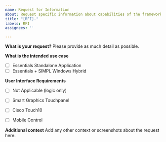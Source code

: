 ```yaml
---
name: Request for Information
about: Request specific information about capabilities of the framework
title: "[RFI]-"
labels: RFI
assignees: ''

---
```


**What is your request?**
Please provide as much detail as possible.


**What is the intended use case**
- [ ] Essentials Standalone Application
- [ ] Essentials + SIMPL Windows Hybrid

**User Interface Requirements**
- [ ] Not Applicable (logic only)
- [ ] Smart Graphics Touchpanel
- [ ] Cisco Touch10
- [ ] Mobile Control


**Additional context**
Add any other context or screenshots about the request here.
